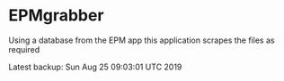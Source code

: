 # EPMgrabber
Using a database from the EPM app this application scrapes the files as required


Latest backup: Sun Aug 25 09:03:01 UTC 2019
